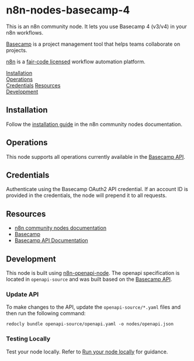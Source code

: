 # n8n-nodes-basecamp-4

This is an n8n community node. It lets you use Basecamp 4 (v3/v4) in your n8n workflows.

[Basecamp](https://basecamp.com/) is a project management tool that helps teams collaborate on projects.

[n8n](https://n8n.io/) is a [fair-code licensed](https://docs.n8n.io/reference/license/) workflow automation platform.

[Installation](#installation)  
[Operations](#operations)  
[Credentials](#credentials) 
[Resources](#resources)  
[Development](#development)
## Installation
Follow the [installation guide](https://docs.n8n.io/integrations/community-nodes/installation/) in the n8n community nodes documentation.

## Operations
This node supports all operations currently available in the [Basecamp API](https://github.com/basecamp/bc3-api).

## Credentials
Authenticate using the Basecamp OAuth2 API credential. If an account ID is provided in the credentials, the node will prepend it to all requests.

## Resources

* [n8n community nodes documentation](https://docs.n8n.io/integrations/community-nodes/)
* [Basecamp](https://basecamp.com/)
* [Basecamp API Documentation](https://github.com/basecamp/bc3-api)

## Development
This node is built using [n8n-openapi-node](https://github.com/devlikeapro/n8n-openapi-node). The openapi specification is located in `openapi-source` and was built based on the [Basecamp API](https://github.com/basecamp/bc3-api).

### Update API
To make changes to the API, update the `openapi-source/*.yaml` files and then run the following command:

```
redocly bundle openapi-source/openapi.yaml -o nodes/openapi.json
```

### Testing Locally
Test your node locally. Refer to [Run your node locally](https://docs.n8n.io/integrations/creating-nodes/test/run-node-locally/) for guidance.
